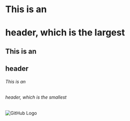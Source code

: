 # This is an <h1> header, which is the largest

## This is an <h2> header

###### This is an <h6> header, which is the smallest

![GitHub Logo](https://github.githubassets.com/images/modules/logos_page/GitHub-Mark.png)
